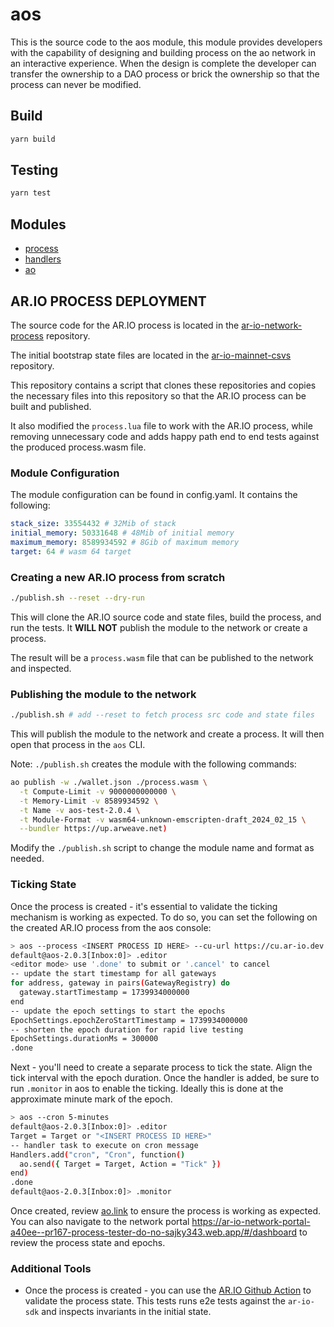 # aos 

This is the source code to the aos module, this module provides developers with the capability of designing and building process on the ao network in an interactive experience. When the design is complete the developer can transfer the ownership to a DAO process or brick the ownership so that the process can never be modified.

## Build

```sh
yarn build
```

## Testing

```sh
yarn test
```

## Modules

- [process](process.md)
- [handlers](handlers.md)
- [ao](ao.md)


## AR.IO PROCESS DEPLOYMENT

The source code for the AR.IO process is located in the [ar-io-network-process](https://github.com/ar-io/ar-io-network-process) repository.

The initial bootstrap state files are located in the [ar-io-mainnet-csvs](https://github.com/ar-io/ar-io-mainnet-csvs) repository.

This repository contains a script that clones these repositories and copies the necessary files into this repository so that the AR.IO process can be built and published.

It also modified the `process.lua` file to work with the AR.IO process, while removing unnecessary code and adds happy path end to end tests against the produced process.wasm file.

### Module Configuration

The module configuration can be found in config.yaml. It contains the following:

```yaml
stack_size: 33554432 # 32Mib of stack
initial_memory: 50331648 # 48Mib of initial memory
maximum_memory: 8589934592 # 8Gib of maximum memory
target: 64 # wasm 64 target
```

### Creating a new AR.IO process from scratch

```bash
./publish.sh --reset --dry-run
```

This will clone the AR.IO source code and state files, build the process, and run the tests. It **WILL NOT** publish the module to the network or create a process.

The result will be a `process.wasm` file that can be published to the network and inspected.

### Publishing the module to the network

```bash
./publish.sh # add --reset to fetch process src code and state files
```

This will publish the module to the network and create a process. It will then open that process in the `aos` CLI.

Note: `./publish.sh` creates the module with the following commands:
```bash
ao publish -w ./wallet.json ./process.wasm \
  -t Compute-Limit -v 9000000000000 \
  -t Memory-Limit -v 8589934592 \
  -t Name -v aos-test-2.0.4 \
  -t Module-Format -v wasm64-unknown-emscripten-draft_2024_02_15 \
  --bundler https://up.arweave.net)
  ```

Modify the `./publish.sh` script to change the module name and format as needed.

### Ticking State

Once the process is created - it's essential to validate the ticking mechanism is working as expected. To do so, you can set the following on the created AR.IO process from the aos console:

```bash
> aos --process <INSERT PROCESS ID HERE> --cu-url https://cu.ar-io.dev
default@aos-2.0.3[Inbox:0]> .editor
<editor mode> use '.done' to submit or '.cancel' to cancel
-- update the start timestamp for all gateways
for address, gateway in pairs(GatewayRegistry) do
  gateway.startTimestamp = 1739934000000
end
-- update the epoch settings to start the epochs
EpochSettings.epochZeroStartTimestamp = 1739934000000
-- shorten the epoch duration for rapid live testing
EpochSettings.durationMs = 300000
.done
```

Next - you'll need to create a separate process to tick the state. Align the tick interval with the epoch duration. Once the handler is added, be sure to run `.monitor` in aos to enable the ticking. Ideally this is done at the approximate minute mark of the epoch.

```bash
> aos --cron 5-minutes
default@aos-2.0.3[Inbox:0]> .editor
Target = Target or "<INSERT PROCESS ID HERE>"
-- handler task to execute on cron message
Handlers.add("cron", "Cron", function() 
  ao.send({ Target = Target, Action = "Tick" })
end)
.done
default@aos-2.0.3[Inbox:0]> .monitor
```

Once created, review [ao.link](https://ao.link) to ensure the process is working as expected. You can also navigate to the network portal https://ar-io-network-portal-a40ee--pr167-process-tester-do-no-sajky343.web.app/#/dashboard to review the process state and epochs.

### Additional Tools

- Once the process is created - you can use the [AR.IO Github Action](https://github.com/ar-io/ar-io-network-process/actions/workflows/monitor_ad_hoc.yaml) to validate the process state. This tests runs e2e tests against the `ar-io-sdk` and inspects invariants in the initial state.
